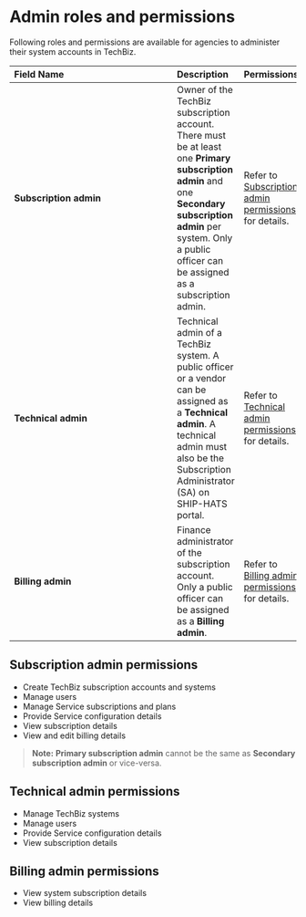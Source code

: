 # Admin roles and permissions

Following roles and permissions are available for agencies to administer their system accounts in TechBiz.

| <div style="width:270px">Field Name</div>  | Description | Permissions
| :------------------------------------------ |:-------------|----
| **Subscription admin** | Owner of the TechBiz subscription account. There must be at least one **Primary subscription admin** and one **Secondary subscription admin** per system. Only a public officer can be assigned as a subscription admin.| Refer to [Subscription admin permissions](#subscription-admin-permissions) for details.
| **Technical admin** | Technical admin of a TechBiz system. A public officer or a vendor can be assigned as a **Technical admin**. A technical admin must also be the Subscription Administrator (SA) on SHIP-HATS portal. | Refer to [Technical admin permissions](#technical-admin-permissions) for details.
| **Billing admin** | Finance administrator of the subscription account. Only a public officer can be assigned as a **Billing admin**.| Refer to [Billing admin permissions](#billing-admin-permissions) for details.

## Subscription admin permissions

- Create TechBiz subscription accounts and systems
- Manage users
- Manage Service subscriptions and plans
- Provide Service configuration details
- View subscription details
- View and edit billing details

> **Note:** **Primary subscription admin** cannot be the same as **Secondary subscription admin** or vice-versa.

## Technical admin permissions

- Manage TechBiz systems
- Manage users
- Provide Service configuration details
- View subscription details

## Billing admin permissions

- View system subscription details
- View billing details
